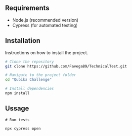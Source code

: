 ## Requirements

- Node.js (recommended version)
- Cypress (for automated testing)

## Installation

Instructions on how to install the project.

```sh
# Clone the repository
git clone https://github.com/Favega89/TechnicalTest.git

# Navigate to the project folder
cd "Qubika Challenge"

# Install dependencies
npm install
```

## Ussage

```
# Run tests

npx cypress open

```
